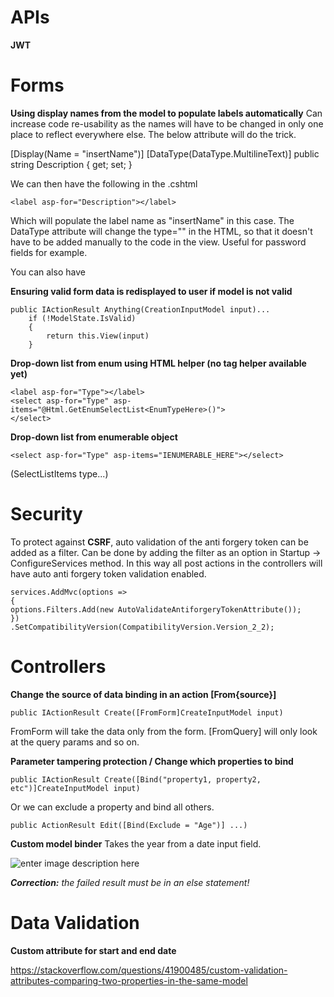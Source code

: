 # APIs
**JWT**


# Forms

**Using display names from the model to populate labels automatically**
Can increase code re-usability as the names will have to be changed in only one place to reflect everywhere else. The below attribute will do the trick.

[Display(Name = "insertName")]
[DataType(DataType.MultilineText)]
public string Description { get; set; }

We can then have the following in the .cshtml

    <label asp-for="Description"></label>
Which will populate the label name as "insertName" in this case. The DataType attribute will change the type="" in the HTML, so that it doesn't have to be added manually to the code in the view. Useful for password fields for example.

You can also have 

**Ensuring valid form data is redisplayed to user if model is not valid**

    public IActionResult Anything(CreationInputModel input)...
        if (!ModelState.IsValid) 
        {
    	    return this.View(input)
        }

**Drop-down list from enum using HTML helper (no tag helper available yet)**

    <label asp-for="Type"></label>
    <select asp-for="Type" asp-items="@Html.GetEnumSelectList<EnumTypeHere>()">
    </select>


**Drop-down list from enumerable object**

    <select asp-for="Type" asp-items="IENUMERABLE_HERE"></select>
    
(SelectListItems type...)


# Security
To protect against **CSRF**, auto validation of the anti forgery token can be added as a filter. Can be done by adding the filter as an option in Startup -> ConfigureServices method. In this way all post actions in the controllers will have auto anti forgery token validation enabled.

    services.AddMvc(options =>
    {    
    options.Filters.Add(new AutoValidateAntiforgeryTokenAttribute());    
    })   
    .SetCompatibilityVersion(CompatibilityVersion.Version_2_2);


# Controllers

**Change the source of data binding in an action [From{source}]**

    public IActionResult Create([FromForm]CreateInputModel input)
    
FromForm will take the data only from the form. [FromQuery] will only look at the query params and so on.

**Parameter tampering protection / Change which properties to bind**

    public IActionResult Create([Bind("property1, property2, etc")]CreateInputModel input)
    
Or we can exclude a property and bind all others.

    public ActionResult Edit([Bind(Exclude = "Age")] ...)

**Custom model binder**
Takes the year from a date input field.

![enter image description here](https://i.imgur.com/if4wCeq.png)

***Correction:** the failed result must be in an else statement!*


# Data Validation

**Custom attribute for start and end date**

https://stackoverflow.com/questions/41900485/custom-validation-attributes-comparing-two-properties-in-the-same-model
